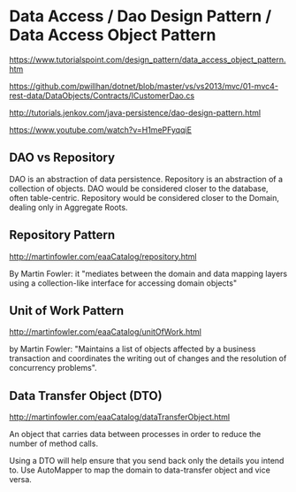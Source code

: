 # Data Access / Dao Design Pattern / Data Access Object Pattern

https://www.tutorialspoint.com/design_pattern/data_access_object_pattern.htm

https://github.com/pwillhan/dotnet/blob/master/vs/vs2013/mvc/01-mvc4-rest-data/DataObjects/Contracts/ICustomerDao.cs

http://tutorials.jenkov.com/java-persistence/dao-design-pattern.html

https://www.youtube.com/watch?v=H1mePFyqqiE

## DAO vs Repository

DAO is an abstraction of data persistence. Repository is an abstraction of a collection of objects.
DAO would be considered closer to the database, often table-centric.
Repository would be considered closer to the Domain, dealing only in Aggregate Roots.

## Repository Pattern

http://martinfowler.com/eaaCatalog/repository.html

By Martin Fowler: it "mediates between the domain and data mapping layers using a collection-like interface for accessing domain objects"

## Unit of Work Pattern

http://martinfowler.com/eaaCatalog/unitOfWork.html

by Martin Fowler: "Maintains a list of objects affected by a business transaction and coordinates the writing out of changes and the resolution of concurrency problems".

## Data Transfer Object (DTO)

http://martinfowler.com/eaaCatalog/dataTransferObject.html

An object that carries data between processes in order to reduce the number of method calls.

Using a DTO will help ensure that you send back only the details you intend to.
Use AutoMapper to map the domain to data-transfer object and vice versa.

